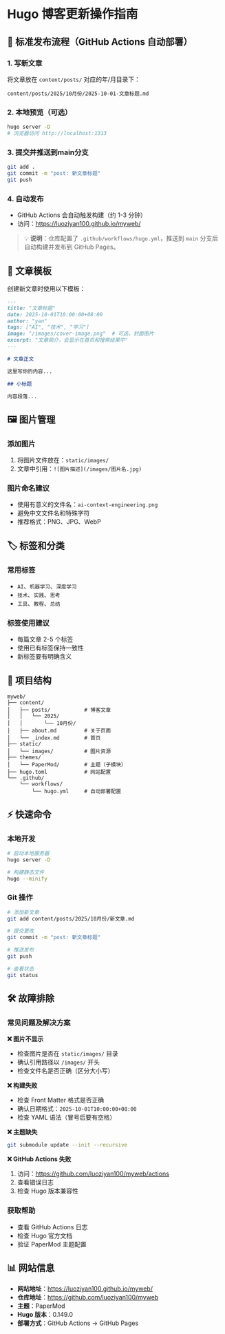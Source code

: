 # Hugo 博客更新操作指南

## 🚀 标准发布流程（GitHub Actions 自动部署）

### 1. 写新文章
将文章放在 `content/posts/` 对应的年/月目录下：
```
content/posts/2025/10月份/2025-10-01-文章标题.md
```

### 2. 本地预览（可选）
```bash
hugo server -D
# 浏览器访问 http://localhost:1313
```

### 3. 提交并推送到main分支
```bash
git add .
git commit -m "post: 新文章标题"
git push
```

### 4. 自动发布
- GitHub Actions 会自动触发构建（约 1-3 分钟）
- 访问：https://luoziyan100.github.io/myweb/

> 💡 **说明**：仓库配置了 `.github/workflows/hugo.yml`，推送到 `main` 分支后自动构建并发布到 GitHub Pages。

## 📝 文章模板

创建新文章时使用以下模板：

```markdown
---
title: "文章标题"
date: 2025-10-01T10:00:00+08:00
author: "yan"
tags: ["AI", "技术", "学习"]
image: "/images/cover-image.png"  # 可选，封面图片
excerpt: "文章简介，会显示在首页和搜索结果中"
---

# 文章正文

这里写你的内容...

## 小标题

内容段落...
```

## 🖼️ 图片管理

### 添加图片
1. 将图片文件放在：`static/images/`
2. 文章中引用：`![图片描述](/images/图片名.jpg)`

### 图片命名建议
- 使用有意义的文件名：`ai-context-engineering.png`
- 避免中文文件名和特殊字符
- 推荐格式：PNG、JPG、WebP

## 🏷️ 标签和分类

### 常用标签
- `AI`、`机器学习`、`深度学习`
- `技术`、`实践`、`思考`
- `工具`、`教程`、`总结`

### 标签使用建议
- 每篇文章 2-5 个标签
- 使用已有标签保持一致性
- 新标签要有明确含义

## 🔧 项目结构

```
myweb/
├── content/
│   ├── posts/           # 博客文章
│   │   └── 2025/
│   │       └── 10月份/
│   ├── about.md         # 关于页面
│   └── _index.md        # 首页
├── static/
│   └── images/          # 图片资源
├── themes/
│   └── PaperMod/        # 主题（子模块）
├── hugo.toml            # 网站配置
└── .github/
    └── workflows/
        └── hugo.yml     # 自动部署配置
```

## ⚡ 快速命令

### 本地开发
```bash
# 启动本地服务器
hugo server -D

# 构建静态文件
hugo --minify
```

### Git 操作
```bash
# 添加新文章
git add content/posts/2025/10月份/新文章.md

# 提交更改
git commit -m "post: 新文章标题"

# 推送发布
git push

# 查看状态
git status
```

## 🛠️ 故障排除

### 常见问题及解决方案

**❌ 图片不显示**
- 检查图片是否在 `static/images/` 目录
- 确认引用路径以 `/images/` 开头
- 检查文件名是否正确（区分大小写）

**❌ 构建失败**
- 检查 Front Matter 格式是否正确
- 确认日期格式：`2025-10-01T10:00:00+08:00`
- 检查 YAML 语法（冒号后要有空格）

**❌ 主题缺失**
```bash
git submodule update --init --recursive
```

**❌ GitHub Actions 失败**
1. 访问：https://github.com/luoziyan100/myweb/actions
2. 查看错误日志
3. 检查 Hugo 版本兼容性

### 获取帮助
- 查看 GitHub Actions 日志
- 检查 Hugo 官方文档
- 验证 PaperMod 主题配置

## 📊 网站信息

- **网站地址**：https://luoziyan100.github.io/myweb/
- **仓库地址**：https://github.com/luoziyan100/myweb
- **主题**：PaperMod
- **Hugo 版本**：0.149.0
- **部署方式**：GitHub Actions → GitHub Pages
